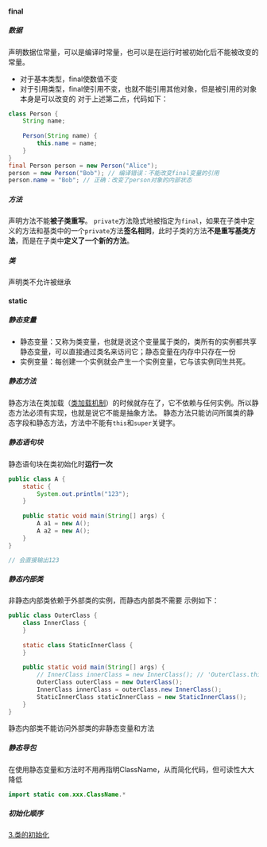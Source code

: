 #### final
##### 数据
声明数据位常量，可以是编译时常量，也可以是在运行时被初始化后不能被改变的常量。
- 对于基本类型，final使数值不变
- 对于引用类型，final使引用不变，也就不能引用其他对象，但是被引用的对象本身是可以改变的
对于上述第二点，代码如下：
``` java
class Person {  
    String name;  
  
    Person(String name) {  
        this.name = name;  
    }  
}
final Person person = new Person("Alice");
person = new Person("Bob"); // 编译错误：不能改变final变量的引用
person.name = "Bob"; // 正确：改变了person对象的内部状态
```
##### 方法
声明方法不能**被子类重写**。
`private`方法隐式地被指定为`final`，如果在子类中定义的方法和基类中的一个`private`方法**签名相同**，此时子类的方法**不是重写基类方法**，而是在子类中**定义了一个新的方法**。
##### 类
声明类不允许被继承
#### static
##### 静态变量
- 静态变量：又称为类变量，也就是说这个变量属于类的，类所有的实例都共享静态变量，可以直接通过类名来访问它；静态变量在内存中只存在一份
- 实例变量：每创建一个实例就会产生一个实例变量，它与该实例同生共死。
##### 静态方法
静态方法在类加载（[类加载机制](../JVM/类加载机制.md)）的时候就存在了，它不依赖与任何实例。所以静态方法必须有实现，也就是说它不能是抽象方法。
静态方法只能访问所属类的静态字段和静态方法，方法中不能有`this`和`super`关键字。
##### 静态语句块
静态语句块在类初始化时**运行一次**
``` java
public class A {  
    static {  
        System.out.println("123");  
    }  
  
    public static void main(String[] args) {  
        A a1 = new A();  
        A a2 = new A();  
    }  
}

// 会直接输出123
```
##### 静态内部类
非静态内部类依赖于外部类的实例，而静态内部类不需要
示例如下：
``` java
public class OuterClass {  
    class InnerClass {  
    }  
  
    static class StaticInnerClass {  
    }  
  
    public static void main(String[] args) {  
        // InnerClass innerClass = new InnerClass(); // 'OuterClass.this' cannot be referenced from a static context  
        OuterClass outerClass = new OuterClass();  
        InnerClass innerClass = outerClass.new InnerClass();  
        StaticInnerClass staticInnerClass = new StaticInnerClass();  
    }  
}
```
静态内部类不能访问外部类的非静态变量和方法
##### 静态导包
在使用静态变量和方法时不用再指明ClassName，从而简化代码，但可读性大大降低

``` java
import static com.xxx.ClassName.*
```
##### 初始化顺序
[3.类的初始化](../JVM/类加载机制.md#3.类的初始化)